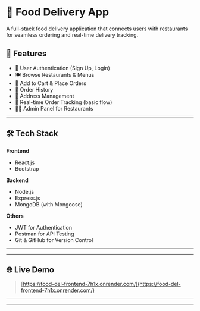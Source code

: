 # 🍔 Food Delivery App

A full-stack food delivery application that connects users with restaurants for seamless ordering and real-time delivery tracking.

## 🚀 Features

* 🔐 User Authentication (Sign Up, Login)
* 🍽 Browse Restaurants & Menus
* 🛒 Add to Cart & Place Orders
* 🧾 Order History
* 📍 Address Management
* 🚚 Real-time Order Tracking (basic flow)
* 🧑‍🍳 Admin Panel for Restaurants

---

## 🛠 Tech Stack

**Frontend**

* React.js
* Bootstrap

**Backend**

* Node.js
* Express.js
* MongoDB (with Mongoose)

**Others**

* JWT for Authentication
* Postman for API Testing
* Git & GitHub for Version Control

---

---

## 🌐 Live Demo

> [https://food-del-frontend-7h1x.onrender.com/](https://food-del-frontend-7h1x.onrender.com/)

---

---
